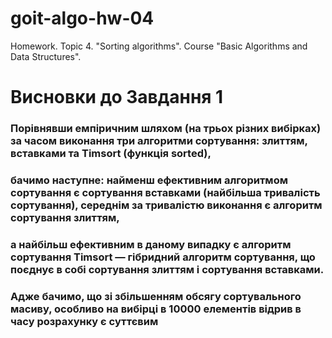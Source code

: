 # goit-algo-hw-04
Homework. Topic 4. "Sorting algorithms". Course "Basic Algorithms and Data Structures". 

# Висновки до Завдання 1
### Порівнявши емпіричним шляхом (на трьох різних вибірках) за часом виконання три алгоритми сортування: злиттям, вставками та Timsort (функція sorted),
### бачимо наступне: найменш ефективним алгоритмом сортування є сортування вставками (найбільша тривалість сортування), середнім за тривалістю виконання є алгоритм сортування злиттям, 
### а найбільш ефективним в даному випадку є алгоритм сортування Timsort — гібридний алгоритм сортування, що поєднує в собі сортування злиттям і сортування вставками.
### Адже бачимо, що зі збільшенням обсягу сортувального масиву, особливо на вибірці в 10000 елементів  відрив в часу розрахунку є суттєвим

